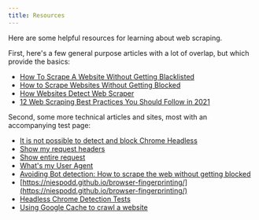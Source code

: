 ```yaml
---
title: Resources
---
```


Here are some helpful resources for learning about web scraping.

First, here's a few general purpose articles with a lot of overlap, but which provide the basics:

* [How To Scrape A Website Without Getting Blacklisted](https://hackernoon.com/how-to-scrape-a-website-without-getting-blacklisted-271a605a0d94)
* [How to Scrape Websites Without Getting Blocked](https://www.scrapehero.com/how-to-prevent-getting-blacklisted-while-scraping/)
* [How Websites Detect Web Scraper](https://www.worthwebscraping.com/how-websites-detect-web-scraper/)
* [12 Web Scraping Best Practices You Should Follow in 2021](https://prowebscraper.com/blog/web-scraping-best-practices-you-should-follow/)

Second, some more technical articles and sites, most with an accompanying test page:

* [It is not possible to detect and block Chrome Headless](https://intoli.com/blog/not-possible-to-block-chrome-headless/)
* [Show my request headers](https://headers.cloxy.net/request.php)
* [Show entire request](https://httpbin.org/anything)
* [What's my User Agent](https://www.whatsmyua.info/)
* [Avoiding Bot detection: How to scrape the web without getting blocked](https://github.com/niespodd/browser-fingerprinting)
* [https://niespodd.github.io/browser-fingerprinting/](https://niespodd.github.io/browser-fingerprinting/)
* [Headless Chrome Detection Tests](https://bot.incolumitas.com/#botChallenge)
* [Using Google Cache to crawl a website](https://webscraping.com/blog/Using-Google-Cache-to-crawl-a-website/)

